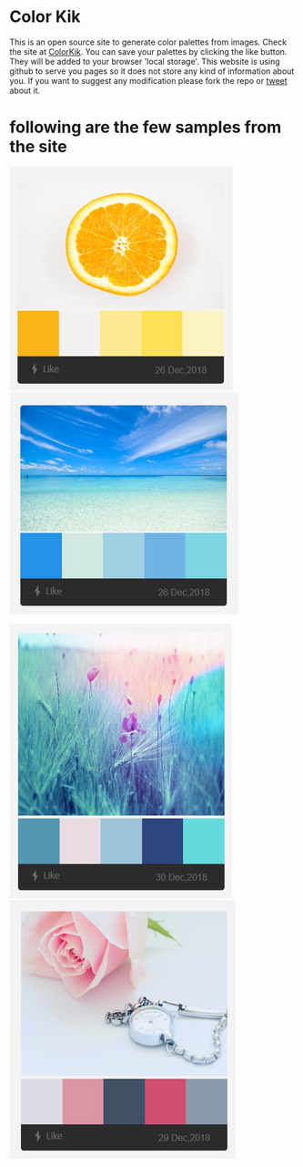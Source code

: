 # Color Kik
This is an open source site to generate color palettes from images. Check the site at <a href="https://codedoubt.github.io/colorkik/">ColorKik</a>.
You can save your palettes by clicking the like button. They will be added to your browser 'local storage'. This website is using github to serve you pages so it does not store any kind of information about you. If you want to suggest any modification please fork the repo or <a href="https://twitter.com/vikrammouan">tweet</a> about it.

# following are the few samples from the site

![orange](imgs/orange.png)  ![ocean](imgs/ocean.png)

![grain](imgs/grain.png)    ![clock](imgs/clock.png)
